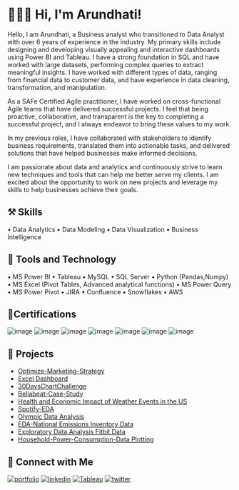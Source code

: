 
# 🙋🏻‍♀️ Hi, I'm Arundhati! 
Hello, I am Arundhati, a Business analyst who transitioned to Data Analyst with over 6 years of experience in the industry. My primary skills include designing and developing visually appealing and interactive dashboards using Power BI and Tableau. I have a strong foundation in SQL and have worked with large datasets, performing complex queries to extract meaningful insights. I have worked with different types of data, ranging from financial data to customer data, and have experience in data cleaning, transformation, and manipulation.

As a SAFe Certified Agile practitioner, I have worked on cross-functional Agile teams that have delivered successful projects. I feel that being proactive, collaborative, and transparent is the key to completing a successful project, and I always endeavor to bring these values to my work.

In my previous roles, I have collaborated with stakeholders to identify business requirements, translated them into actionable tasks, and delivered solutions that have helped businesses make informed decisions.

I am passionate about data and analytics and continuously strive to learn new techniques and tools that can help me better serve my clients. I am excited about the opportunity to work on new projects and leverage my skills to help businesses achieve their goals.

  
## ⚒️ **Skills**
• Data Analytics • Data Modeling • Data Visualization • Business Intelligence

## 🧰 **Tools and Technology**
• MS Power BI • Tableau • MySQL • SQL Server • Python (Pandas,Numpy)
•  MS Excel (Pivot Tables, Advanced analytical functions) • MS Power Query • MS Power Pivot 
• JIRA • Confluence • Snowflakes • AWS 

## 📓**Certifications**

![image](https://github.com/aru20/aru20/assets/73730336/b8c4b191-3cd6-4f1d-a851-fe74070df7a1)
![image](https://github.com/aru20/aru20/assets/73730336/f078437b-bd5b-4d23-ba73-d6a73bce380f)
![image](https://github.com/aru20/aru20/assets/73730336/2be7d37d-051f-45b4-b209-5da771760693)
![image](https://github.com/aru20/aru20/assets/73730336/6e86488f-84a9-4f90-852b-1631f26beacb)
![image](https://github.com/aru20/aru20/assets/73730336/59544e9c-7fac-43ef-b417-eb048b03377b)
![image](https://github.com/aru20/aru20/assets/73730336/3b1020ad-1910-4c43-9776-e0c8dc971a96)
![image](https://github.com/aru20/aru20/assets/73730336/87edf748-ffae-478f-a6ba-c6b62218e262)


## 📂 **Projects**
- [Optimize-Marketing-Strategy](https://github.com/aru20/Optimize-Marketing-Strategy#optimize-marketing-strategykpmg-virtual-internship-project) 
- [Excel Dashboard](https://github.com/aru20/EXCEL-Dashboard/blob/master/README.md) 
- [30DaysChartChallenge](https://github.com/aru20/30DaysChartChallenge#readme) 
- [Bellabeat-Case-Study](https://github.com/aru20/Bellabeat-Case-Study#bellabeat-case-study) 
- [Health and Economic Impact of Weather Events in the US](https://github.com/aru20/Health-and-Economic-Impact-of-Weather-Events-in-the-US/main/README.md)
- [Spotify-EDA](https://github.com/aru20/SpotifyTracks#spotifytracks)  
- [Olympic Data Analysis](https://github.com/aru20/Olympic-Data-Analysis#olympic-data-analysis)
- [EDA-National Emissions Inventory Data](https://github.com/aru20/EDA-National-Emissions-Inventory-Data#readme)
- [Exploratory Data Analysis Fitbit Data](https://github.com/aru20/RepData_PeerAssessment1/blob/master/README.md)
- [Household-Power-Consumption-Data Plotting](https://github.com/aru20/Household-Power-Consumption-Data-Plotting#introduction)
 
  
## 🔗 **Connect with Me**
[![portfolio](https://img.shields.io/badge/my_portfolio-666?style=for-the-badge&logo=ko-fi&logoColor=white)](https://aru20.github.io/)
[![linkedin](https://img.shields.io/badge/linkedin-0A66C2?style=for-the-badge&logo=linkedin&logoColor=white)](https://www.linkedin.com/in/arundhati-panigrahi)
[![Tableau](https://img.shields.io/badge/Tableau-003b6f?style=for-the-badge&logo=tableau&logoColor=white)](https://public.tableau.com/app/profile/arundhati.panigrahi)
[![twitter](https://img.shields.io/badge/twitter-1DA1F2?style=for-the-badge&logo=twitter&logoColor=white)](https://twitter.com/ArundhatiPanig9)

  
